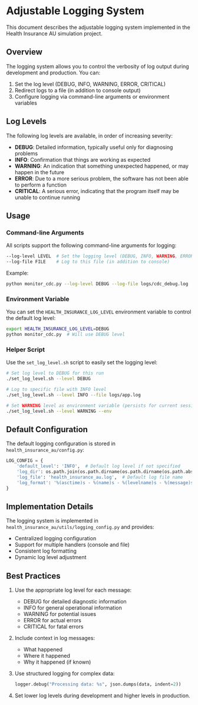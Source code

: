# Adjustable Logging System

This document describes the adjustable logging system implemented in the Health Insurance AU simulation project.

## Overview

The logging system allows you to control the verbosity of log output during development and production. You can:

1. Set the log level (DEBUG, INFO, WARNING, ERROR, CRITICAL)
2. Redirect logs to a file (in addition to console output)
3. Configure logging via command-line arguments or environment variables

## Log Levels

The following log levels are available, in order of increasing severity:

- **DEBUG**: Detailed information, typically useful only for diagnosing problems
- **INFO**: Confirmation that things are working as expected
- **WARNING**: An indication that something unexpected happened, or may happen in the future
- **ERROR**: Due to a more serious problem, the software has not been able to perform a function
- **CRITICAL**: A serious error, indicating that the program itself may be unable to continue running

## Usage

### Command-line Arguments

All scripts support the following command-line arguments for logging:

```bash
--log-level LEVEL  # Set the logging level (DEBUG, INFO, WARNING, ERROR, CRITICAL)
--log-file FILE    # Log to this file (in addition to console)
```

Example:

```bash
python monitor_cdc.py --log-level DEBUG --log-file logs/cdc_debug.log
```

### Environment Variable

You can set the `HEALTH_INSURANCE_LOG_LEVEL` environment variable to control the default log level:

```bash
export HEALTH_INSURANCE_LOG_LEVEL=DEBUG
python monitor_cdc.py  # Will use DEBUG level
```

### Helper Script

Use the `set_log_level.sh` script to easily set the logging level:

```bash
# Set log level to DEBUG for this run
./set_log_level.sh --level DEBUG

# Log to specific file with INFO level
./set_log_level.sh --level INFO --file logs/app.log

# Set WARNING level as environment variable (persists for current session)
./set_log_level.sh --level WARNING --env
```

## Default Configuration

The default logging configuration is stored in `health_insurance_au/config.py`:

```python
LOG_CONFIG = {
    'default_level': 'INFO',  # Default log level if not specified
    'log_dir': os.path.join(os.path.dirname(os.path.dirname(os.path.abspath(__file__))), 'logs'),
    'log_file': 'health_insurance_au.log',  # Default log file name
    'log_format': '%(asctime)s - %(name)s - %(levelname)s - %(message)s'
}
```

## Implementation Details

The logging system is implemented in `health_insurance_au/utils/logging_config.py` and provides:

- Centralized logging configuration
- Support for multiple handlers (console and file)
- Consistent log formatting
- Dynamic log level adjustment

## Best Practices

1. Use the appropriate log level for each message:
   - DEBUG for detailed diagnostic information
   - INFO for general operational information
   - WARNING for potential issues
   - ERROR for actual errors
   - CRITICAL for fatal errors

2. Include context in log messages:
   - What happened
   - Where it happened
   - Why it happened (if known)

3. Use structured logging for complex data:
   ```python
   logger.debug("Processing data: %s", json.dumps(data, indent=2))
   ```

4. Set lower log levels during development and higher levels in production.